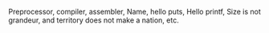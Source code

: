 Preprocessor, compiler, assembler, Name, hello puts, Hello printf, Size is not grandeur, and territory does not make a nation, etc.

